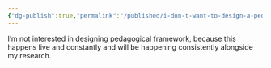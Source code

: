 ```yaml
---
{"dg-publish":true,"permalink":"/published/i-don-t-want-to-design-a-pedagogical-framework/"}
---
```


I’m not interested in designing pedagogical framework, because this happens live and constantly and will be happening consistently alongside my research.